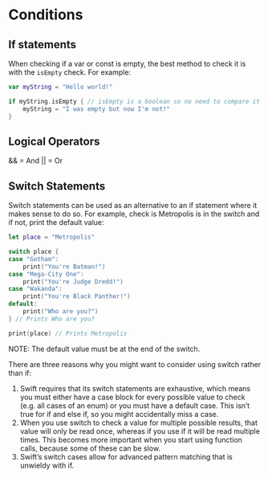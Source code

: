 # Conditions

## If statements

When checking if a var or const is empty, the best method to check it is with the `isEmpty` check. For example:

``` swift
var myString = "Hello world!"

if myString.isEmpty { // isEmpty is a boolean so no need to compare it with == true
    myString = "I was empty but now I'm not!"
}
```

## Logical Operators

&& = And
|| = Or

## Switch Statements

Switch statements can be used as an alternative to an if statement where it makes sense to do so. For example, check is Metropolis is in the switch and if not, print the default value:

``` swift
let place = "Metropolis"

switch place {
case "Gotham":
    print("You're Batman!")
case "Mega-City One":
    print("You're Judge Dredd!")
case "Wakanda":
    print("You're Black Panther!")
default:
    print("Who are you?")
} // Prints Who are you?

print(place) // Prints Metropolis
```

NOTE: The default value must be at the end of the switch.

There are three reasons why you might want to consider using switch rather than if:

1. Swift requires that its switch statements are exhaustive, which means you must either have a case block for every possible value to check (e.g. all cases of an enum) or you must have a default case. This isn’t true for if and else if, so you might accidentally miss a case.
2. When you use switch to check a value for multiple possible results, that value will only be read once, whereas if you use if it will be read multiple times. This becomes more important when you start using function calls, because some of these can be slow.
3. Swift’s switch cases allow for advanced pattern matching that is unwieldy with if.
